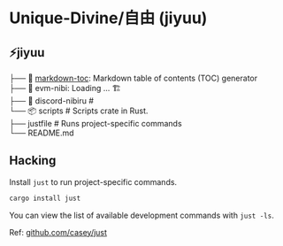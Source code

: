 # Unique-Divine/自由 (jiyuu)

## ⚡jiyuu

├── 📂 [markdown-toc](./markdown-toc): Markdown table of contents (TOC) generator  
├── 📂 evm-nibi: Loading ... 🏗️  
├── 📂 discord-nibiru #  
└── 📦 scripts # Scripts crate in Rust.  
├── justfile # Runs project-specific commands  
└── README.md

<!-- └── 📂 packages        # Other Rust packages -->
<!-- ├── Cargo.toml    -->

## Hacking

Install `just` to run project-specific commands.

```bash
cargo install just
```

You can view the list of available development commands with `just -ls`.

Ref: [github.com/casey/just](https://github.com/casey/just)

<!-- └── 📂 shifter       # [description]. -->

